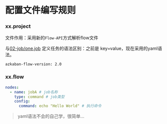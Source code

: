 # 配置文件编写规则

### xx.project

文件作用：采用新的`Flow-API`方式解析flow文件

与[02-job/one.job](02-job/one.job) 定义任务的语法区别：之前是 key=value，现在采用的yaml语法。

```
azkaban-flow-version: 2.0
```

### xx.flow

```yaml
nodes:
  - name: jobA # job名称
    type: command # job类型
    config:
      command: echo "Hello World" # 执行命令
```

> yaml语法不会的自己学，很简单...

